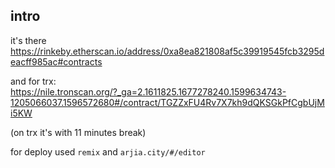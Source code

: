 ## intro  
it's there https://rinkeby.etherscan.io/address/0xa8ea821808af5c39919545fcb3295deacff985ac#contracts  
  
and for trx:   
https://nile.tronscan.org/?_ga=2.1611825.1677278240.1599634743-1205066037.1596572680#/contract/TGZZxFU4Rv7X7kh9dQKSGkPfCgbUjMi5KW
  
   (on trx it's with 11 minutes break)
  
  
for deploy used `remix` and `arjia.city/#/editor`
